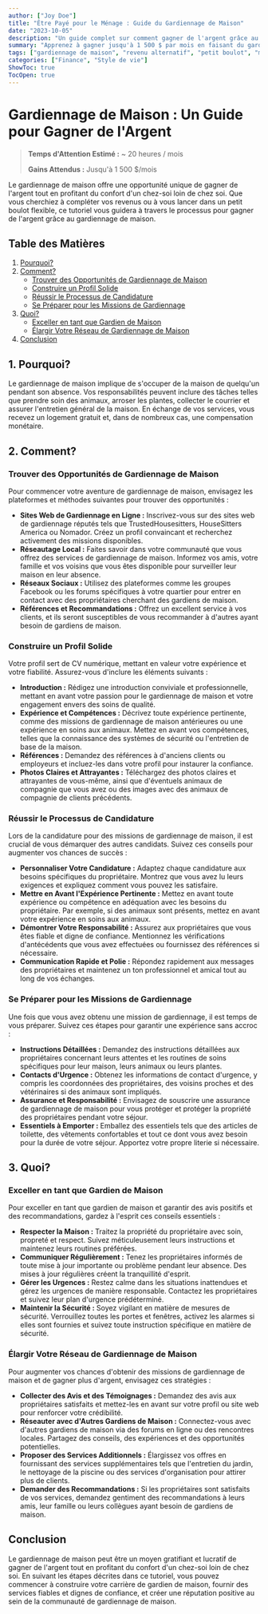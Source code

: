 ```yaml
---
author: ["Joy Doe"]
title: "Être Payé pour le Ménage : Guide du Gardiennage de Maison"
date: "2023-10-05"
description: "Un guide complet sur comment gagner de l'argent grâce au gardiennage de maison, incluant des conseils pour trouver des opportunités, construire un profil solide et exceller dans les missions."
summary: "Apprenez à gagner jusqu'à 1 500 $ par mois en faisant du gardiennage de maison. Ce guide couvre la recherche d'opportunités, la construction d'un profil solide et l'excellence dans vos missions."
tags: ["gardiennage de maison", "revenu alternatif", "petit boulot", "ménage"]
categories: ["Finance", "Style de vie"]
ShowToc: true
TocOpen: true
---
```


# Gardiennage de Maison : Un Guide pour Gagner de l'Argent
> **Temps d'Attention Estimé :** ~ 20 heures / mois
>
> **Gains Attendus :** Jusqu'à 1 500 $/mois

Le gardiennage de maison offre une opportunité unique de gagner de l'argent tout en profitant du confort d'un chez-soi loin de chez soi. Que vous cherchiez à compléter vos revenus ou à vous lancer dans un petit boulot flexible, ce tutoriel vous guidera à travers le processus pour gagner de l'argent grâce au gardiennage de maison.

## Table des Matières
1. [Pourquoi?](#1-pourquoi)
2. [Comment?](#2-comment)
   - [Trouver des Opportunités de Gardiennage de Maison](#trouver-des-opportunites-de-gardiennage-de-maison)
   - [Construire un Profil Solide](#construire-un-profil-solide)
   - [Réussir le Processus de Candidature](#reussir-le-processus-de-candidature)
   - [Se Préparer pour les Missions de Gardiennage](#se-preparer-pour-les-missions-de-gardiennage)
3. [Quoi?](#3-quoi)
   - [Exceller en tant que Gardien de Maison](#exceller-en-tant-que-gardien-de-maison)
   - [Élargir Votre Réseau de Gardiennage de Maison](#elargir-votre-reseau-de-gardiennage-de-maison)
4. [Conclusion](#conclusion)

## 1. Pourquoi?
Le gardiennage de maison implique de s'occuper de la maison de quelqu'un pendant son absence. Vos responsabilités peuvent inclure des tâches telles que prendre soin des animaux, arroser les plantes, collecter le courrier et assurer l'entretien général de la maison. En échange de vos services, vous recevez un logement gratuit et, dans de nombreux cas, une compensation monétaire.

## 2. Comment?
### Trouver des Opportunités de Gardiennage de Maison
Pour commencer votre aventure de gardiennage de maison, envisagez les plateformes et méthodes suivantes pour trouver des opportunités :

- **Sites Web de Gardiennage en Ligne :** Inscrivez-vous sur des sites web de gardiennage réputés tels que TrustedHousesitters, HouseSitters America ou Nomador. Créez un profil convaincant et recherchez activement des missions disponibles.
- **Réseautage Local :** Faites savoir dans votre communauté que vous offrez des services de gardiennage de maison. Informez vos amis, votre famille et vos voisins que vous êtes disponible pour surveiller leur maison en leur absence.
- **Réseaux Sociaux :** Utilisez des plateformes comme les groupes Facebook ou les forums spécifiques à votre quartier pour entrer en contact avec des propriétaires cherchant des gardiens de maison.
- **Références et Recommandations :** Offrez un excellent service à vos clients, et ils seront susceptibles de vous recommander à d'autres ayant besoin de gardiens de maison.

### Construire un Profil Solide
Votre profil sert de CV numérique, mettant en valeur votre expérience et votre fiabilité. Assurez-vous d'inclure les éléments suivants :

- **Introduction :** Rédigez une introduction conviviale et professionnelle, mettant en avant votre passion pour le gardiennage de maison et votre engagement envers des soins de qualité.
- **Expérience et Compétences :** Décrivez toute expérience pertinente, comme des missions de gardiennage de maison antérieures ou une expérience en soins aux animaux. Mettez en avant vos compétences, telles que la connaissance des systèmes de sécurité ou l'entretien de base de la maison.
- **Références :** Demandez des références à d'anciens clients ou employeurs et incluez-les dans votre profil pour instaurer la confiance.
- **Photos Claires et Attrayantes :** Téléchargez des photos claires et attrayantes de vous-même, ainsi que d'éventuels animaux de compagnie que vous avez ou des images avec des animaux de compagnie de clients précédents.

### Réussir le Processus de Candidature
Lors de la candidature pour des missions de gardiennage de maison, il est crucial de vous démarquer des autres candidats. Suivez ces conseils pour augmenter vos chances de succès :

- **Personnaliser Votre Candidature :** Adaptez chaque candidature aux besoins spécifiques du propriétaire. Montrez que vous avez lu leurs exigences et expliquez comment vous pouvez les satisfaire.
- **Mettre en Avant l'Expérience Pertinente :** Mettez en avant toute expérience ou compétence en adéquation avec les besoins du propriétaire. Par exemple, si des animaux sont présents, mettez en avant votre expérience en soins aux animaux.
- **Démontrer Votre Responsabilité :** Assurez aux propriétaires que vous êtes fiable et digne de confiance. Mentionnez les vérifications d'antécédents que vous avez effectuées ou fournissez des références si nécessaire.
- **Communication Rapide et Polie :** Répondez rapidement aux messages des propriétaires et maintenez un ton professionnel et amical tout au long de vos échanges.

### Se Préparer pour les Missions de Gardiennage
Une fois que vous avez obtenu une mission de gardiennage, il est temps de vous préparer. Suivez ces étapes pour garantir une expérience sans accroc :

- **Instructions Détaillées :** Demandez des instructions détaillées aux propriétaires concernant leurs attentes et les routines de soins spécifiques pour leur maison, leurs animaux ou leurs plantes.
- **Contacts d'Urgence :** Obtenez les informations de contact d'urgence, y compris les coordonnées des propriétaires, des voisins proches et des vétérinaires si des animaux sont impliqués.
- **Assurance et Responsabilité :** Envisagez de souscrire une assurance de gardiennage de maison pour vous protéger et protéger la propriété des propriétaires pendant votre séjour.
- **Essentiels à Emporter :** Emballez des essentiels tels que des articles de toilette, des vêtements confortables et tout ce dont vous avez besoin pour la durée de votre séjour. Apportez votre propre literie si nécessaire.

## 3. Quoi?
### Exceller en tant que Gardien de Maison
Pour exceller en tant que gardien de maison et garantir des avis positifs et des recommandations, gardez à l'esprit ces conseils essentiels :

- **Respecter la Maison :** Traitez la propriété du propriétaire avec soin, propreté et respect. Suivez méticuleusement leurs instructions et maintenez leurs routines préférées.
- **Communiquer Régulièrement :** Tenez les propriétaires informés de toute mise à jour importante ou problème pendant leur absence. Des mises à jour régulières créent la tranquillité d'esprit.
- **Gérer les Urgences :** Restez calme dans les situations inattendues et gérez les urgences de manière responsable. Contactez les propriétaires et suivez leur plan d'urgence prédéterminé.
- **Maintenir la Sécurité :** Soyez vigilant en matière de mesures de sécurité. Verrouillez toutes les portes et fenêtres, activez les alarmes si elles sont fournies et suivez toute instruction spécifique en matière de sécurité.

### Élargir Votre Réseau de Gardiennage de Maison
Pour augmenter vos chances d'obtenir des missions de gardiennage de maison et de gagner plus d'argent, envisagez ces stratégies :

- **Collecter des Avis et des Témoignages :** Demandez des avis aux propriétaires satisfaits et mettez-les en avant sur votre profil ou site web pour renforcer votre crédibilité.
- **Réseauter avec d'Autres Gardiens de Maison :** Connectez-vous avec d'autres gardiens de maison via des forums en ligne ou des rencontres locales. Partagez des conseils, des expériences et des opportunités potentielles.
- **Proposer des Services Additionnels :** Élargissez vos offres en fournissant des services supplémentaires tels que l'entretien du jardin, le nettoyage de la piscine ou des services d'organisation pour attirer plus de clients.
- **Demander des Recommandations :** Si les propriétaires sont satisfaits de vos services, demandez gentiment des recommandations à leurs amis, leur famille ou leurs collègues ayant besoin de gardiens de maison.

## Conclusion
Le gardiennage de maison peut être un moyen gratifiant et lucratif de gagner de l'argent tout en profitant du confort d'un chez-soi loin de chez soi. En suivant les étapes décrites dans ce tutoriel, vous pouvez commencer à construire votre carrière de gardien de maison, fournir des services fiables et dignes de confiance, et créer une réputation positive au sein de la communauté de gardiennage de maison.